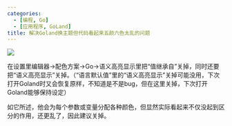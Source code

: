 ```yaml
---
categories: 
  - [编程, Go]
  - [应用程序, GoLand]
title: 解决Goland换主题但代码看起来五颜六色太乱的问题
---
```


![](https://blog47.oss-cn-hangzhou.aliyuncs.com/img/20250317120421816.png)

在设置里编辑器→配色方案→Go→语义高亮显示里把“值继承自”关掉，同时还要把“语义高亮显示”关掉。（“语言默认值”里的“语义高亮显示”关掉可能没用，下次打开Goland时又会恢复原样，不知道是不是bug，但在这里关掉，下次打开Goland能够保持设定）

如它所述，他会为每个参数或变量分配各种颜色，但显然实际看起来不仅没起到区分的作用，还更乱了，因此建议关掉。

